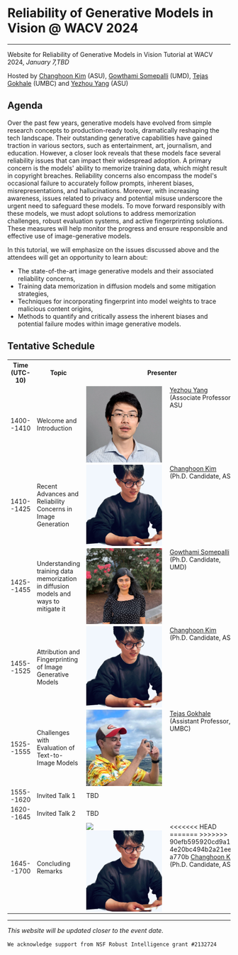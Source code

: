 # Reliability of Generative Models in Vision @ WACV 2024
---
Website for Reliability of Generative Models in Vision Tutorial at WACV 2024, *January 7,TBD* 

Hosted by [Changhoon Kim](https://www.changhoonkim.com/) (ASU), [Gowthami Somepalli](https://somepago.github.io/) (UMD), [Tejas Gokhale](https://www.tejasgokhale.com/) (UMBC) and [Yezhou Yang](https://yezhouyang.engineering.asu.edu/) (ASU)

## Agenda
Over the past few years, generative models have evolved from simple research concepts to production-ready tools, dramatically reshaping the tech landscape. Their outstanding generative capabilities have gained traction in various sectors, such as entertainment, art, journalism, and education. However, a closer look reveals that these models face several reliability issues that can impact their widespread adoption. A primary concern is the models' ability to memorize training data, which might result in copyright breaches. Reliability concerns also encompass the model's occasional failure to accurately follow prompts, inherent biases, misrepresentations, and hallucinations. Moreover, with increasing awareness, issues related to privacy and potential misuse underscore the urgent need to safeguard these models. To move forward responsibly with these models, we must adopt solutions to address memorization challenges, robust evaluation systems, and active fingerprinting solutions. These measures will help monitor the progress and ensure responsible and effective use of image-generative models.

In this tutorial, we will emphasize on the issues discussed above and the attendees will get an opportunity to learn about:
- The state-of-the-art image generative models and their associated reliability concerns,
- Training data memorization in diffusion models and some mitigation strategies,
- Techniques for incorporating fingerprint into model weights to trace malicious content origins,
- Methods to quantify and critically assess the inherent biases and potential failure modes within image generative models.

## Tentative Schedule
<table>
	<tr>
		<th width="15%"> Time (UTC-10) </th>
		<th width="40%"> Topic </th>
		<th> Presenter </th>
	</tr>
	<tr>
		<td> 1400--1410 </td>
		<td> Welcome and Introduction </td>
		<td valign="center"> 
			<img style="padding-right: 5%; float: left;" src="images/yezhouyang.webp" width="50%"/>   
			<a href="https://yezhouyang.engineering.asu.edu/">Yezhou Yang</a> <br/>(Associate Professor, ASU
		</td>
	</tr>
	<tr>
		<td> 1410--1425 </td>
		<td> Recent Advances and Reliability Concerns in Image Generation </td>
		<td valign="center"> 
			<img style="padding-right: 5%; float: left;" src="images/changhoonkim.jpg" width="50%"/>   
			<a href="https://changhoonkim.com">Changhoon Kim</a> <br/> (Ph.D. Candidate, ASU)
		</td>
	</tr>
	<tr>
		<td> 1425--1455 </td>
		<td> Understanding training data memorization in diffusion models and ways to mitigate it </td>
		<td valign="center"> 
			<img style="padding-right: 5%; float: left;" src="images/gowthamisomepalli.jpg" width="50%"/>   
			<a href="https://somepago.github.io/">Gowthami Somepalli</a> <br/> (Ph.D. Candidate, UMD)
		</td>
	</tr>
	<tr>
		<td> 1455--1525 </td>
		<td> Attribution and Fingerprinting of Image Generative Models </td>
		<td valign="center"> 
			<img style="padding-right: 5%; float: left;" src="images/changhoonkim.jpg" width="50%"/>   
			<a href="https://changhoonkim.com">Changhoon Kim</a> <br/> (Ph.D. Candidate, ASU)
		</td>
	</tr>
	<tr>
		<td> 1525--1555 </td>
		<td> Challenges with Evaluation of Text-to-Image Models </td>
		<td valign="center"> 
			<img style="padding-right: 5%; float: left;" src="images/tg_hawaii.jpg" width="50%">   
			<a href="https://www.tejasgokhale.com/">Tejas Gokhale</a> <br/> (Assistant Professor, UMBC)
		</td>
	</tr>
	<tr>
		<td> 1555--1620 </td>
		<td> Invited Talk 1 </td>
		<td valign="center"> 
			TBD
			<!-- <img style="padding-right: 5%; float: left;" src="https://www.tejasgokhale.com/images/tejas/tg_hawaii.jpg" width="50%">   
			<a href="https://www.tejasgokhale.com/">Tejas Gokhale</a> <br/> (Assistant Professor, UMBC) -->
		</td>
	</tr>
	<tr>
		<td> 1620--1645 </td>
		<td> Invited Talk 2 </td>
		<td valign="center"> 
			TBD
			<!-- <img style="padding-right: 5%; float: left;" src="https://www.tejasgokhale.com/images/tejas/tg_hawaii.jpg" width="50%">   
			<a href="https://www.tejasgokhale.com/">Tejas Gokhale</a> <br/> (Assistant Professor, UMBC) -->
		</td>
	</tr>
	<tr>
		<td> 1645--1700 </td> 
		<td> Concluding Remarks</td>
		<td valign="center">
<<<<<<< HEAD
			<img style="padding-right: 5%; float: left;" src="https://pbs.twimg.com/profile_images/1663820745406021633/jmcZrnC7_400x400.jpg" width="50%"/>   
=======
			<img style="padding-right: 5%; float: left;" src="images/changhoonkim.jpg" width="50%"/>   
>>>>>>> 90efb595920cd9a1ef4e20bc494b2a21ee1a770b
			<a href="https://changhoonkim.com">Changhoon Kim</a> <br/> (Ph.D. Candidate, ASU)
		</td>
	</tr>
</table>



---
*This website will be updated closer to the event date.*


```
We acknowledge support from NSF Robust Intelligence grant #2132724
```
